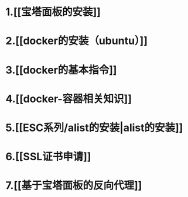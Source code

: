 # 1.[[宝塔面板的安装]]
# 2.[[docker的安装（ubuntu）]]
# 3.[[docker的基本指令]]
# 4.[[docker-容器相关知识]]
# 5.[[ESC系列/alist的安装|alist的安装]]

# 6.[[SSL证书申请]]
# 7.[[基于宝塔面板的反向代理]]




